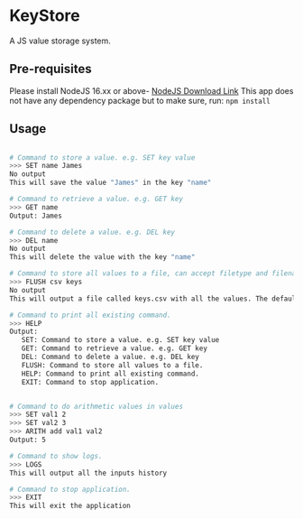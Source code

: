 # KeyStore

A JS value storage system. 

## Pre-requisites

Please install NodeJS 16.xx or above-
[NodeJS Download Link](https://nodejs.org/en/download/)
This app does not have any dependency package but to make sure, run:
`npm install` 

## Usage
```bash

# Command to store a value. e.g. SET key value
>>> SET name James
No output
This will save the value "James" in the key "name"

# Command to retrieve a value. e.g. GET key
>>> GET name
Output: James

# Command to delete a value. e.g. DEL key
>>> DEL name
No output
This will delete the value with the key "name"

# Command to store all values to a file, can accept filetype and filename. Limited only to CSV and JSON
>>> FLUSH csv keys
No output
This will output a file called keys.csv with all the values. The default file name is json.

# Command to print all existing command.
>>> HELP
Output: 
   SET: Command to store a value. e.g. SET key value
   GET: Command to retrieve a value. e.g. GET key
   DEL: Command to delete a value. e.g. DEL key
   FLUSH: Command to store all values to a file.
   HELP: Command to print all existing command.
   EXIT: Command to stop application.


# Command to do arithmetic values in values
>>> SET val1 2
>>> SET val2 3
>>> ARITH add val1 val2
Output: 5

# Command to show logs.
>>> LOGS
This will output all the inputs history

# Command to stop application.
>>> EXIT
This will exit the application

```